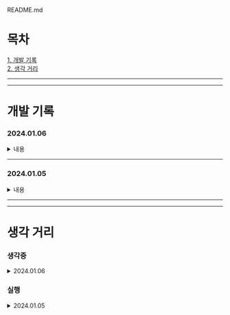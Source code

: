 README.md
# 목차
[1. 개발 기록](#개발-기록)   
[2. 생각 거리](#생각-거리)

---   
---

# 개발 기록
### 2024.01.06
<details>
<summary>내용</summary>

1. ReserveView: datePicker 수정   
    - 오늘 날짜보다 이전 예약은 막아야 하는데 내부 로직 상 날짜 입력이 제대로 처리 되지 않아 수정  
    - yyyyMMdd 로 되어야 하는데 두자리 수 미만의 [월,일]이 입력되는 경우에 yyyyMd 와 같이 이상한 형태로 들어오는것을 확인 하였음
2. ReserveView: MapView_searchView 수정  
    -  지도 확인을 위해 띄우는 VC에서 AutoLayout 설정과 꺼졌다 켜짐 등에 대한 부분을 수정
</details>  

---

### 2024.01.05
<details>
<summary>내용</summary>

1. Git 등록  
    - Local 관리를 하다가 체계적인 관리의 필요성을 다시 느껴서 작업물을 Git에 등록
2. 내부 로직 수정  
    - 내부 로직을 대대로 수정하면서 "InputUserInfoView" 와의 연결이 끊겨 있는 문제를 수정

</details>


---
---
   
# 생각 거리

### 생각중
<details>
<summary>2024.01.06</summary>

```
[ ] 1. ViewDelegate와  BaseVCDelegate 를 활용하는데 이 부분을 나중에 다른 요소로 대체를 할 수 있으면 해야 할 것으로 보임 
```
> 이건 너무 과하게 전 범위를 커버치려고 하다보니 세세하게 하나하나 다 고려를 해야 하고 값을 넣어줘야 하는 문제가 있음을 느낌

</details>

### 실행
<details>
<summary>2024.01.05</summary>

```
[✓] 1. DatabaseManager의 Delegate 부분이 너무나도 불편하게 구성이 되어있음 completion 방식으로 변경 하는게 어떠할까 함
```
> 불편하게 구성이 되어있다보니 common 단으로 구성을 했음에도 불구하고 계속해서 특정 상황에 맞는 매개변수를 추가하고 하는 이상한 짓을 하게 되어서 수정을 해야 함을 느낌

</details>